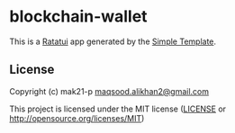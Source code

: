 # blockchain-wallet

This is a [Ratatui] app generated by the [Simple Template].

[Ratatui]: https://ratatui.rs
[Simple Template]: https://github.com/ratatui/templates/tree/main/simple

## License

Copyright (c) mak21-p <maqsood.alikhan2@gmail.com>

This project is licensed under the MIT license ([LICENSE] or <http://opensource.org/licenses/MIT>)

[LICENSE]: ./LICENSE
